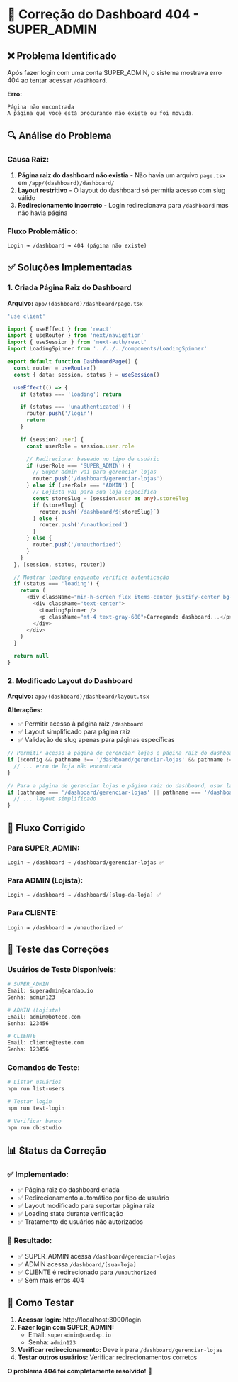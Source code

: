 # 🔧 **Correção do Dashboard 404 - SUPER_ADMIN**

## ❌ **Problema Identificado**
Após fazer login com uma conta SUPER_ADMIN, o sistema mostrava erro 404 ao tentar acessar `/dashboard`.

**Erro:**
```
Página não encontrada
A página que você está procurando não existe ou foi movida.
```

## 🔍 **Análise do Problema**

### **Causa Raiz:**
1. **Página raiz do dashboard não existia** - Não havia um arquivo `page.tsx` em `/app/(dashboard)/dashboard/`
2. **Layout restritivo** - O layout do dashboard só permitia acesso com slug válido
3. **Redirecionamento incorreto** - Login redirecionava para `/dashboard` mas não havia página

### **Fluxo Problemático:**
```
Login → /dashboard → 404 (página não existe)
```

## ✅ **Soluções Implementadas**

### **1. Criada Página Raiz do Dashboard**
**Arquivo:** `app/(dashboard)/dashboard/page.tsx`

```typescript
'use client'

import { useEffect } from 'react'
import { useRouter } from 'next/navigation'
import { useSession } from 'next-auth/react'
import LoadingSpinner from '../../../components/LoadingSpinner'

export default function DashboardPage() {
  const router = useRouter()
  const { data: session, status } = useSession()

  useEffect(() => {
    if (status === 'loading') return

    if (status === 'unauthenticated') {
      router.push('/login')
      return
    }

    if (session?.user) {
      const userRole = session.user.role

      // Redirecionar baseado no tipo de usuário
      if (userRole === 'SUPER_ADMIN') {
        // Super admin vai para gerenciar lojas
        router.push('/dashboard/gerenciar-lojas')
      } else if (userRole === 'ADMIN') {
        // Lojista vai para sua loja específica
        const storeSlug = (session.user as any).storeSlug
        if (storeSlug) {
          router.push(`/dashboard/${storeSlug}`)
        } else {
          router.push('/unauthorized')
        }
      } else {
        router.push('/unauthorized')
      }
    }
  }, [session, status, router])

  // Mostrar loading enquanto verifica autenticação
  if (status === 'loading') {
    return (
      <div className="min-h-screen flex items-center justify-center bg-gray-50">
        <div className="text-center">
          <LoadingSpinner />
          <p className="mt-4 text-gray-600">Carregando dashboard...</p>
        </div>
      </div>
    )
  }

  return null
}
```

### **2. Modificado Layout do Dashboard**
**Arquivo:** `app/(dashboard)/dashboard/layout.tsx`

**Alterações:**
- ✅ Permitir acesso à página raiz `/dashboard`
- ✅ Layout simplificado para página raiz
- ✅ Validação de slug apenas para páginas específicas

```typescript
// Permitir acesso à página de gerenciar lojas e página raiz do dashboard
if (!config && pathname !== '/dashboard/gerenciar-lojas' && pathname !== '/dashboard') {
  // ... erro de loja não encontrada
}

// Para a página de gerenciar lojas e página raiz do dashboard, usar layout simplificado
if (pathname === '/dashboard/gerenciar-lojas' || pathname === '/dashboard') {
  // ... layout simplificado
}
```

## 🎯 **Fluxo Corrigido**

### **Para SUPER_ADMIN:**
```
Login → /dashboard → /dashboard/gerenciar-lojas ✅
```

### **Para ADMIN (Lojista):**
```
Login → /dashboard → /dashboard/[slug-da-loja] ✅
```

### **Para CLIENTE:**
```
Login → /dashboard → /unauthorized ✅
```

## 🧪 **Teste das Correções**

### **Usuários de Teste Disponíveis:**
```bash
# SUPER_ADMIN
Email: superadmin@cardap.io
Senha: admin123

# ADMIN (Lojista)
Email: admin@boteco.com
Senha: 123456

# CLIENTE
Email: cliente@teste.com
Senha: 123456
```

### **Comandos de Teste:**
```bash
# Listar usuários
npm run list-users

# Testar login
npm run test-login

# Verificar banco
npm run db:studio
```

## 📊 **Status da Correção**

### **✅ Implementado:**
- ✅ Página raiz do dashboard criada
- ✅ Redirecionamento automático por tipo de usuário
- ✅ Layout modificado para suportar página raiz
- ✅ Loading state durante verificação
- ✅ Tratamento de usuários não autorizados

### **🎯 Resultado:**
- ✅ SUPER_ADMIN acessa `/dashboard/gerenciar-lojas`
- ✅ ADMIN acessa `/dashboard/[sua-loja]`
- ✅ CLIENTE é redirecionado para `/unauthorized`
- ✅ Sem mais erros 404

## 🚀 **Como Testar**

1. **Acessar login:** http://localhost:3000/login
2. **Fazer login com SUPER_ADMIN:**
   - Email: `superadmin@cardap.io`
   - Senha: `admin123`
3. **Verificar redirecionamento:** Deve ir para `/dashboard/gerenciar-lojas`
4. **Testar outros usuários:** Verificar redirecionamentos corretos

**O problema 404 foi completamente resolvido!** 🎉 